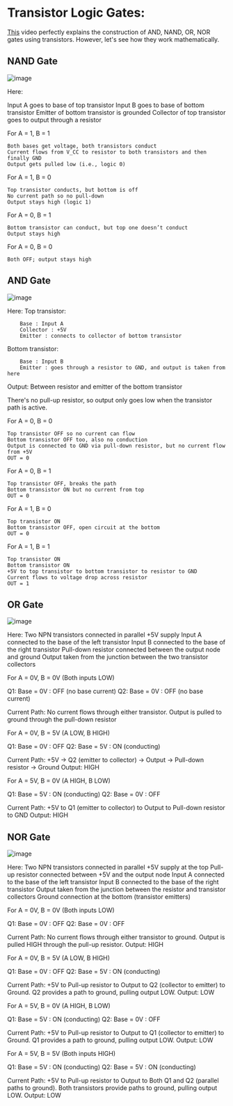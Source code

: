 

# Transistor Logic Gates:

[This](https://youtu.be/OWlD7gL9gS0?si=LKe85J5l2eLnGVyW) video perfectly explains the construction of AND, NAND, OR, NOR gates using transistors. However, let's see how they work mathematically.

## NAND Gate
![image](https://github.com/user-attachments/assets/e6c881c6-6660-499d-89f5-0d8c7f1dc626)


Here:

Input A goes to base of top transistor
Input B goes to base of bottom transistor
Emitter of bottom transistor is grounded
Collector of top transistor goes to output through a resistor

For A = 1, B = 1

    Both bases get voltage, both transistors conduct
    Current flows from V_CC to resistor to both transistors and then finally GND
    Output gets pulled low (i.e., logic 0)

For A = 1, B = 0

    Top transistor conducts, but bottom is off
    No current path so no pull-down
    Output stays high (logic 1)

For A = 0, B = 1

    Bottom transistor can conduct, but top one doesn’t conduct
    Output stays high

For A = 0, B = 0

    Both OFF; output stays high

## AND Gate
![image](https://github.com/user-attachments/assets/37cad595-da23-4919-8bf0-e88cb8bc0b66)

Here:
 Top transistor:

        Base : Input A
        Collector : +5V
        Emitter : connects to collector of bottom transistor

  Bottom transistor:

        Base : Input B
        Emitter : goes through a resistor to GND, and output is taken from here

Output: Between resistor and emitter of the bottom transistor

There's no pull-up resistor, so output only goes low when the transistor path is active.

For A = 0, B = 0

    Top transistor OFF so no current can flow
    Bottom transistor OFF too, also no conduction
    Output is connected to GND via pull-down resistor, but no current flow from +5V
    OUT = 0

For A = 0, B = 1

    Top transistor OFF, breaks the path
    Bottom transistor ON but no current from top
    OUT = 0

For A = 1, B = 0

    Top transistor ON
    Bottom transistor OFF, open circuit at the bottom
    OUT = 0

For A = 1, B = 1

    Top transistor ON
    Bottom transistor ON
    +5V to top transistor to bottom transistor to resistor to GND
    Current flows to voltage drop across resistor
    OUT = 1 
## OR Gate
![image](https://github.com/user-attachments/assets/72a82454-35af-4c51-a802-ea3ed6d69bfc)

Here:
  Two NPN transistors connected in parallel
  +5V supply
  Input A connected to the base of the left transistor 
  Input B connected to the base of the right transistor 
  Pull-down resistor connected between the output node and ground
  Output taken from the junction between the two transistor collectors

For A = 0V, B = 0V (Both inputs LOW)

  Q1: Base = 0V : OFF (no base current)
  Q2: Base = 0V : OFF (no base current)

Current Path: No current flows through either transistor. Output is pulled to ground through the pull-down resistor

For A = 0V, B = 5V (A LOW, B HIGH)

  Q1: Base = 0V : OFF
  Q2: Base = 5V : ON (conducting)

Current Path: +5V → Q2 (emitter to collector) → Output → Pull-down resistor → Ground
  Output: HIGH 

For A = 5V, B = 0V (A HIGH, B LOW)

  Q1: Base = 5V : ON (conducting)
  Q2: Base = 0V : OFF

Current Path: +5V to Q1 (emitter to collector) to Output to Pull-down resistor to GND
Output: HIGH 

## NOR Gate
![image](https://github.com/user-attachments/assets/60006c7b-ef43-4f89-9c7a-6be6c6a4a4c7)

Here:
  Two NPN transistors connected in parallel
  +5V supply at the top
  Pull-up resistor connected between +5V and the output node
  Input A connected to the base of the left transistor 
  Input B connected to the base of the right transistor 
  Output taken from the junction between the resistor and transistor collectors
  Ground connection at the bottom (transistor emitters)

For A = 0V, B = 0V (Both inputs LOW)

  Q1: Base = 0V : OFF 
  Q2: Base = 0V : OFF 

  Current Path: No current flows through either transistor to ground. Output is pulled HIGH through the pull-up resistor.
  Output: HIGH 
  
For A = 0V, B = 5V (A LOW, B HIGH)

  Q1: Base = 0V : OFF
  Q2: Base = 5V : ON (conducting)

  Current Path: +5V to Pull-up resistor to Output to Q2 (collector to emitter) to Ground. Q2 provides a path to ground, pulling output LOW.
  Output: LOW 

For A = 5V, B = 0V (A HIGH, B LOW)

  Q1: Base = 5V : ON (conducting)
  Q2: Base = 0V : OFF
  
  Current Path: +5V to Pull-up resistor to Output to Q1 (collector to emitter) to Ground. Q1 provides a path to ground, pulling output LOW.
  Output: LOW 

For A = 5V, B = 5V (Both inputs HIGH)

  Q1: Base = 5V : ON (conducting)
  Q2: Base = 5V : ON (conducting)

  Current Path: +5V to Pull-up resistor to Output to Both Q1 and Q2 (parallel paths to ground). Both transistors provide paths to ground, pulling output LOW.
  Output: LOW 
